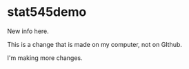# stat545demo

New info here.

This is a change that is made on my computer, not on GIthub.

I'm making more changes.